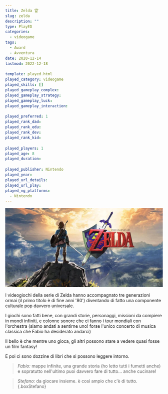 ```yaml
---
title: Zelda 🏆
slug: zelda
description: ""
type: PlayED
categories:
  - videogame
tags:
  - Award
  - Avventura
date: 2020-12-14
lastmod: 2022-12-18

template: played.html
played_category: videogame
played_skills: []
played_gameplay_complex: 
played_gameplay_strategy: 
played_gameplay_luck: 
played_gameplay_interaction: 

played_preferred: 1
played_rank_dad: 
played_rank_edu: 
played_rank_dev: 
played_rank_kid: 

played_players: 1
played_age: 8
played_duration: 

played_publisher: Nintendo
played_year: 
played_url_details: 
played_url_play: 
played_vg_platforms:
  - Nintendo
---
```


![](img/zelda.webp)

I videogiochi della serie di Zelda hanno accompagnato tre generazioni ormai (il primo titolo è di fine anni '80') diventando di fatto una componente culturale pop davvero universale.

I giochi sono fatti bene, con grandi storie, personaggi, missioni da compiere in mondi infiniti, e colonne sonore che ci fanno i tour mondiali con l'orchestra (siamo andati a sentirne uno! forse l'unico concerto di musica classica che Fabio ha desiderato andarci)

Il bello è che mentre uno gioca, gli altri possono stare a vedere quasi fosse un film fantasy!

E poi ci sono dozzine di libri che si possono leggere intorno.

> *Fabio:*
> mappe infinite, una grande storia (ho letto tutti i fumetti anche) e sopratutto nell'ultimo puoi davvero fare di tutto... anche cucinare! 

> *Stefano:* da giocare insieme. è così ampio che c'è di tutto.
{.boxStefano}
